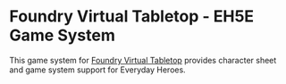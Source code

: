 # Foundry Virtual Tabletop - EH5E Game System

This game system for [Foundry Virtual Tabletop](http://foundryvtt.com) provides character sheet and game system support for Everyday Heroes.

